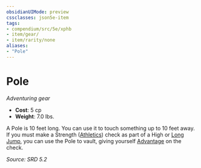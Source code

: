 ```yaml
---
obsidianUIMode: preview
cssclasses: json5e-item
tags:
- compendium/src/5e/xphb
- item/gear/
- item/rarity/none
aliases: 
- "Pole"
---
```

# Pole
*Adventuring gear*  

- **Cost**: 5 cp
- **Weight**: 7.0 lbs.

A Pole is 10 feet long. You can use it to touch something up to 10 feet away. If you must make a Strength ([Athletics](rules/skills.md#Athletics)) check as part of a High or [Long Jump](rules/variant-rules/long-jump-xphb.md), you can use the Pole to vault, giving yourself [Advantage](rules/variant-rules/advantage-xphb.md) on the check.

*Source: SRD 5.2*